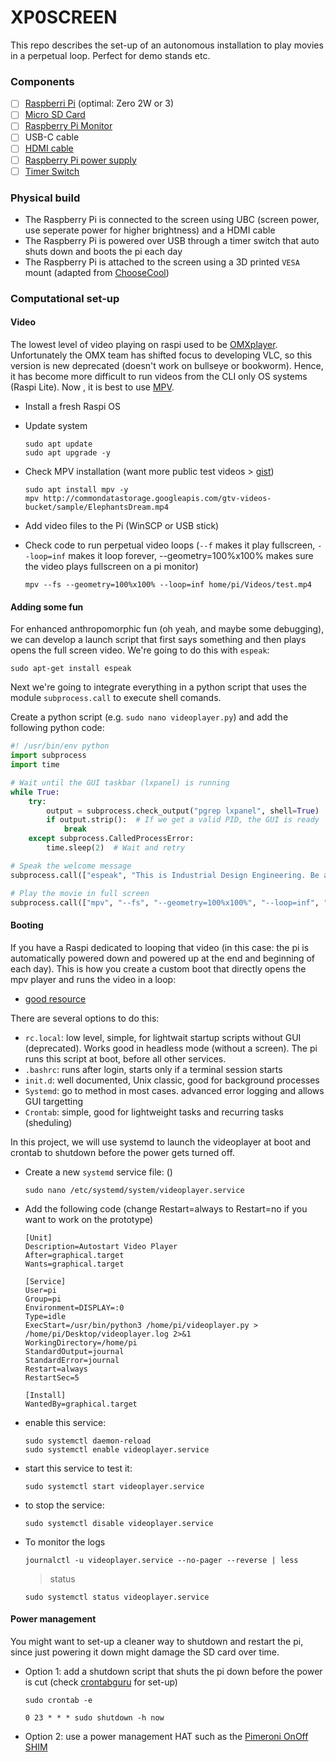 # XP0SCREEN   
This repo describes the set-up of an autonomous installation to play movies in a perpetual loop. Perfect for demo stands etc.   
### Components
- [ ] [Raspberri Pi](https://www.raspberrypi.com/products/) (optimal: Zero 2W or 3)
- [ ] [Micro SD Card](https://be.farnell.com/transcend/ts2gusdc/card-sd-micro-2gb/dp/2290242)
- [ ] [Raspberry Pi Monitor](https://be.farnell.com/raspberry-pi/sc0940/rpi-monitor-red-white/dp/4568688)
- [ ] USB-C cable
- [ ] [HDMI cable](https://be.farnell.com/raspberry-pi/t7689ax/cable-micro-hdmi-hdmi-plug-1m/dp/3107125)
- [ ] [Raspberry Pi power supply](https://be.farnell.com/multicomp-pro/mp004971/adapter-ac-dc-5-1v-3a/dp/3058875)
- [ ] [Timer Switch](https://be.farnell.com/brennenstuhl/mz-20/timer-24hour-mechanica-euro-plug/dp/7966466)

### Physical build   
* The Raspberry Pi is connected to the screen using UBC (screen power, use seperate power for higher brightness) and a HDMI cable
* The Raspberry Pi is powered over USB through a timer switch that auto shuts down and boots the pi each day
* The Raspberry Pi is attached to the screen using a 3D printed ```VESA``` mount (adapted from [ChooseCool](https://www.thingiverse.com/thing:3808242))

### Computational set-up   
#### Video
The lowest level of video playing on raspi used to be [OMXplayer](https://github.com/popcornmix/omxplayer). Unfortunately the OMX team has shifted focus to developing VLC, so this version is new deprecated (doesn't work on bullseye or bookworm). Hence, it has become more difficult to run videos from the CLI only OS systems (Raspi Lite). Now , it is best to use [MPV](https://github.com/mpv-player/mpv).

* Install a fresh Raspi OS
* Update system
  
  ```console
  sudo apt update
  sudo apt upgrade -y
  ```
  
* Check MPV installation (want more public test videos > [gist](https://gist.github.com/jsturgis/3b19447b304616f18657))
  
  ```console
  sudo apt install mpv -y
  mpv http://commondatastorage.googleapis.com/gtv-videos-bucket/sample/ElephantsDream.mp4
  ```

* Add video files to the Pi (WinSCP or USB stick)
  
* Check code to run perpetual video loops (```--f``` makes it play fullscreen, ```--loop=inf``` makes it loop forever, --geometry=100%x100% makes sure the video plays fullscreen on a pi monitor)
  
  ```console
  mpv --fs --geometry=100%x100% --loop=inf home/pi/Videos/test.mp4
  ```

#### Adding some fun
For enhanced anthropomorphic fun (oh yeah, and maybe some debugging), we can develop a launch script that first says something and then plays opens the full screen video. We're going to do this with ```espeak```:

```console
sudo apt-get install espeak
```
Next we're going to integrate everything in a python script that uses the module ```subprocess.call``` to execute shell comands.

Create a python script (e.g. ```sudo nano videoplayer.py```) and add the following python code:

```python
#! /usr/bin/env python
import subprocess
import time

# Wait until the GUI taskbar (lxpanel) is running
while True:
    try:
        output = subprocess.check_output("pgrep lxpanel", shell=True)
        if output.strip():  # If we get a valid PID, the GUI is ready
            break
    except subprocess.CalledProcessError:
        time.sleep(2)  # Wait and retry

# Speak the welcome message
subprocess.call(["espeak", "This is Industrial Design Engineering. Be amazed, be inspired, change the world."], stderr=subprocess.DEVNULL)

# Play the movie in full screen
subprocess.call(["mpv", "--fs", "--geometry=100%x100%", "--loop=inf", "/home/pi/Videos/drone.mp4"])
```


#### Booting
If you have a Raspi dedicated to looping that video (in this case: the pi is automatically powered down and powered up at the end and beginning of each day). This is how you create a custom boot that directly opens the mpv player and runs the video in a loop:  
* [good resource](https://www.dexterindustries.com/howto/run-a-program-on-your-raspberry-pi-at-startup/)

There are several options to do this:
* ```rc.local```: low level, simple, for lightwait startup scripts without GUI (deprecated). Works good in headless mode (without a screen). The pi runs this script at boot, before all other services.
* ```.bashrc```: runs after login, starts only if a terminal session starts
* ```init.d```: well documented, Unix classic, good for background processes
* ```Systemd```: go to method in most cases. advanced error logging and allows GUI targetting
* ```Crontab```: simple, good for lightweight tasks and recurring tasks (sheduling)

In this project, we will use systemd to launch the videoplayer at boot and crontab to shutdown before the power gets turned off.



* Create a new ```systemd``` service file:
  ()
  ```console
  sudo nano /etc/systemd/system/videoplayer.service
  ```

* Add the following code
 (change Restart=always to Restart=no if you want to work on the prototype)
  ```
  [Unit]
  Description=Autostart Video Player
  After=graphical.target
  Wants=graphical.target
  
  [Service]
  User=pi
  Group=pi
  Environment=DISPLAY=:0
  Type=idle
  ExecStart=/usr/bin/python3 /home/pi/videoplayer.py > /home/pi/Desktop/videoplayer.log 2>&1
  WorkingDirectory=/home/pi
  StandardOutput=journal
  StandardError=journal
  Restart=always
  RestartSec=5
  
  [Install]
  WantedBy=graphical.target
  ```
  
* enable this service:
  
  ```console
  sudo systemctl daemon-reload
  sudo systemctl enable videoplayer.service
  ```

* start this service to test it:
  
  ```console
  sudo systemctl start videoplayer.service
  ```

* to stop the service:
  ```console
  sudo systemctl disable videoplayer.service
  ```

* To monitor the logs
  ```console
  journalctl -u videoplayer.service --no-pager --reverse | less
  ```
  > status
  ```console
  sudo systemctl status videoplayer.service
  ```

#### Power management
You might want to set-up a cleaner way to shutdown and restart the pi, since just powering it down might damage the SD card over time.
* Option 1: add a shutdown script that shuts the pi down before the power is cut (check [crontabguru](https://crontab.guru/) for set-up)
  
  ```console
  sudo crontab -e
  ```

  ```
  0 23 * * * sudo shutdown -h now
  ```

* Option 2: use a power management HAT such as the [Pimeroni OnOff SHIM](https://shop.pimoroni.com/products/onoff-shim?variant=41102600138)
